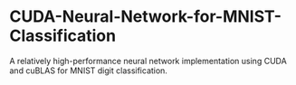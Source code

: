 # CUDA-Neural-Network-for-MNIST-Classification
A relatively high-performance neural network implementation using CUDA and cuBLAS for MNIST digit classification.
